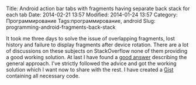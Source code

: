 Title: Android action bar tabs with fragments having separate back stack for each tab
Date: 2014-02-21 13:57
Modified: 2014-01-24 13:57
Category: Программирование
Tags:программирование, android
Slug: programming-android-fragments-back-stack

It took me three days to solve the issue of overlapping fragments, lost history and failure to display fragments after device rotation. There are a lot of discussions on these subjects on StackOverflow none of them providing a good working solution. At last I have found a [good answer](http://stackoverflow.com/a/8582894/488489) describing the general approach. I've strictly followed the advice and got the working solution which I want now to share with the rest. I have created a [Gist](https://gist.github.com/4619215) containing all necessary code.
